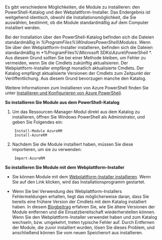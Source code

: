 Es gibt verschiedene Möglichkeiten, die Module zu installieren: den PowerShell-Katalog und den Webplattform-Installer. Das Endergebnis ist weitgehend identisch, obwohl die Installationsmöglichkeit, die Sie auswählen, bestimmt, ob die Module standardmäßig auf dem Computer installiert werden.

Bei der Installation über den PowerShell-Katalog befinden sich die Dateien standardmäßig in *%ProgramFiles%\\WindowsPowerShell\\Modules*. Wenn Sie über den Webplattform-Installer installieren, befinden sich die Dateien standardmäßig in *%ProgramFiles%\\Microsoft SDKs\\Azure\\PowerShell *. Aus diesem Grund sollten Sie bei einer Methode bleiben, um Fehler zu vermeiden, wenn Sie die Cmdlets zukünftig aktualisieren. Der Webplattform-Installer empfängt monatlich aktualisierte Cmdlets. Der Katalog empfängt aktualisierte Versionen der Cmdlets zum Zeitpunkt der Veröffentlichung. Aus diesem Grund bevorzugen manche den Katalog.

Weitere Informationen zum Installieren von Azure PowerShell finden Sie unter [Installieren und Konfigurieren von Azure PowerShell](../articles/powershell-install-configure.md).

**So installieren Sie Module aus dem PowerShell-Katalog**

1. Um das Ressourcen-Manager-Modul direkt aus dem Katalog zu installieren, öffnen Sie Windows PowerShell als Administrator, und geben Sie Folgendes ein:

		Install-Module AzureRM
		Install-AzureRM

2. Nachdem Sie die Module installiert haben, müssen Sie diese importieren, um sie zu verwenden:

		Import-AzureRM

**So installieren Sie Module mit dem Webplattform-Installer**

- Sie können Module mit dem [Webplattform-Installer installieren](http://aka.ms/webpi-azps). Wenn Sie auf den Link klicken, wird das Installationsprogramm gestartet.

- Wenn Sie bei Verwendung des Webplattform-Installers Fehlermeldungen erhalten, liegt das möglicherweise daran, dass Sie bereits eine frühere Version der Cmdlets mit dem Katalog installiert haben. In diesem [Blogbeitrag](https://azure.microsoft.com/blog/azps-1-0/) erfahren Sie, wie Sie ältere Versionen der Module entfernen und die Einsatzbereitschaft wiederherstellen können. Wenn Sie den Webplattform-Installer verwendet haben und zum Katalog wechseln, bzw. umgekehrt, treten typische Fehler auf. Durch Entfernen der Module, die zuvor installiert wurden, lösen Sie dieses Problem, und anschließend können Sie vom neuen Speicherort aus installieren.

<!---HONumber=AcomDC_0218_2016-->